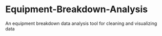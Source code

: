 # Equipment-Breakdown-Analysis
An equipment breakdown data analysis tool for cleaning and visualizing data
